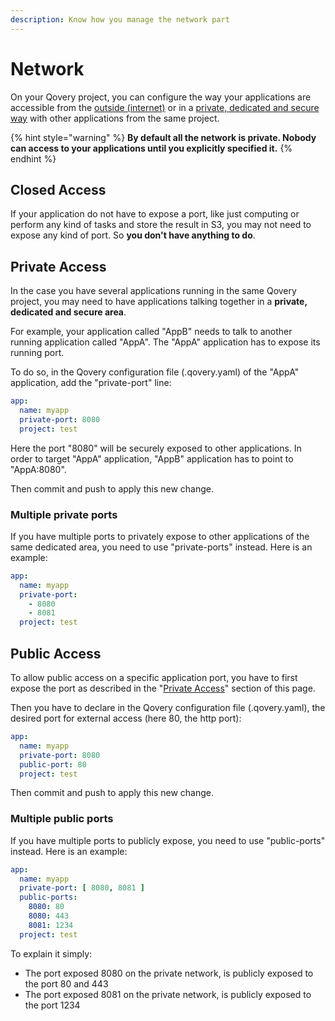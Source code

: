 ```yaml
---
description: Know how you manage the network part
---
```


# Network

On your Qovery project, you can configure the way your applications are accessible from the [outside \(internet\)](./#public-access) or in a [private, dedicated and secure way](./#private-access) with other applications from the same project.

{% hint style="warning" %}
**By default all the network is private. Nobody can access to your applications until you explicitly specified it.**
{% endhint %}

## Closed Access

If your application do not have to expose a port, like just computing or perform any kind of tasks and store the result in S3, you may not need to expose any kind of port. So **you don't have anything to do**.

## Private Access

In the case you have several applications running in the same Qovery project, you may need to have applications talking together in a **private, dedicated and secure area**.

For example, your application called "AppB" needs to talk to another running application called "AppA". The "AppA" application has to expose its running port.

To do so, in the Qovery configuration file \(.qovery.yaml\) of the "AppA" application, add the "private-port" line:

```yaml
app:
  name: myapp
  private-port: 8080
  project: test
```

Here the port "8080" will be securely exposed to other applications. In order to target "AppA" application, "AppB" application has to point to "AppA:8080".

Then commit and push to apply this new change.

### Multiple private ports

If you have multiple ports to privately expose to other applications of the same dedicated area, you need to use "private-ports" instead. Here is an example:

```yaml
app:
  name: myapp
  private-port:
    - 8080
    - 8081
  project: test
```

## Public Access

To allow public access on a specific application port, you have to first expose the port as described in the "[Private Access](./#private-access)" section of this page.

Then you have to declare in the Qovery configuration file \(.qovery.yaml\), the desired port for external access \(here 80, the http port\):

```yaml
app:
  name: myapp
  private-port: 8080
  public-port: 80
  project: test
```

Then commit and push to apply this new change.

### Multiple public ports

If you have multiple ports to publicly expose, you need to use "public-ports" instead. Here is an example:

```yaml
app:
  name: myapp
  private-port: [ 8080, 8081 ]
  public-ports:
    8080: 80
    8080: 443
    8081: 1234
  project: test
```

To explain it simply:

* The port exposed 8080 on the private network, is publicly exposed to the port 80 and 443
* The port exposed 8081 on the private network, is publicly exposed to the port 1234

